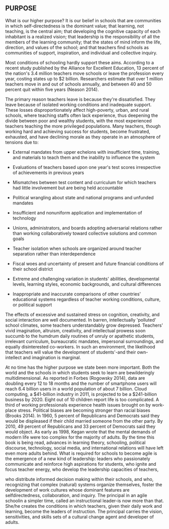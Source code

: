 ## PURPOSE

What is our higher purpose? It is our belief in schools that are communities in which self-directedness is the dominant value; that learning, not teaching, is the central aim; that developing the cognitive capacity of each inhabitant is a realized vision; that leadership is the responsibility of all the members of the learning community; that the states of mind inform the life, direction, and values of the school; and that teachers find schools as communities of support, inspiration, and individual and collective inquiry.

Most conditions of schooling hardly support these aims. According to a recent study published by the Alliance for Excellent Education, 13 percent of the nation's 3.4 million teachers move schools or leave the profession every year, costing states up to $2 billion. Researchers estimate that over 1 million teachers move in and out of schools annually, and between 40 and 50 percent quit within five years (Neason 2014).

The primary reason teachers leave is because they're dissatisfied. They leave because of isolated working conditions and inadequate support. These losses disproportionately affect high-poverty, urban, and rural schools, where teaching staffs often lack experience, thus deepening the divide between poor and wealthy students, with the most experienced teachers teaching the more privileged populations. Many teachers, though working hard and achieving success for students, become frustrated, exhausted, and have declining morale as they operate in an atmosphere of tensions due to:

- External mandates from upper echelons with insufficient time, training, and materials to teach them and the inability to influence the system
- Evaluations of teachers based upon one year's test scores irrespective of achievements in previous years
- Mismatches between test content and curriculum for which teachers had little involvement but are being held accountable
- Political wrangling about state and national programs and unfunded mandates
- Insufficient and nonuniform application and implementation of technology
- Unions, administrators, and boards adopting adversarial relations rather than working collaboratively toward collective solutions and common goals

- Teacher isolation when schools are organized around teacher separation rather than interdependence
- Fiscal woes and uncertainty of present and future financial conditions of their school district
- Extreme and challenging variation in students' abilities, developmental levels, learning styles, economic backgrounds, and cultural differences
- Inappropriate and inaccurate comparisons of other countries' educational systems regardless of teacher working conditions, culture, or political support

The effects of excessive and sustained stress on cognition, creativity, and social interaction are well documented. In barren, intellectually 'polluted' school climates, some teachers understandably grow depressed. Teachers' vivid imagination, altruism, creativity, and intellectual prowess soon succumb to the humdrum daily routines of unruly or apathetic students, irrelevant curriculum, bureaucratic mandates, impersonal surroundings, and equally disinterested co-workers. In such an environment, the likelihood that teachers will value the development of students'-and their own-intellect and imagination is marginal.

At no time has the higher purpose we state been more important. Both the world and the schools in which students seek to learn are bewilderingly multidimensional. As reported in Forbes (Rogowsky 2014), data are doubling every 12 to 18 months and the number of smartphone users will reach 6.4 billion users in a world population of about 7 billion. Cloud computing, a $41-billion industry in 2011, is projected to be a $241-billion business by 2020. Eight out of 10 children report life is too complicated. A third of working professionals experience health issues brought on by work-place stress. Political biases are becoming stronger than racial biases (Brooks 2014). In 1960, 5 percent of Republicans and Democrats said they would be displeased if their child married someone from the other party. By 2010, 49 percent of Republicans and 33 percent of Democrats said they would object. As early as 1998, Kegan wrote that the mental demands of modern life were too complex for the majority of adults. By the time this book is being read, advances in learning theory, schooling, political discourse, technology, social media, and international relations will have left even more adults behind. What is required for schools to become agile is the emergence of a new kind of leadership: leaders who passionately communicate and reinforce high aspirations for students, who ignite and focus teacher energy, who develop the leadership capacities of teachers,

who distribute informed decision making within their schools, and who, recognizing that complex (natural) systems organize themselves, foster the development of work cultures whose dominant features are selfdirectedness, collaboration, and inquiry. The principal in an agile schoolin a simpler time, called an instructional leader-is now more than that. She/he creates the conditions in which teachers, given their daily work and learning, become the leaders of instruction. The principal carries the vision, sensitivities, and skills sets of a cultural change agent and developer of adults.